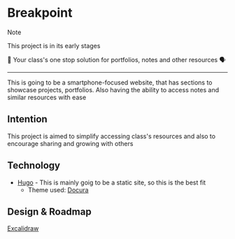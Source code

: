 # Breakpoint
> [!NOTE]
> This project is in its early stages

🧰 Your class's one stop solution for portfolios, notes and other resources 🗣

---

This is going to be a smartphone-focused website, that has sections to showcase projects, portfolios. Also having the ability to access notes and similar resources with ease

## Intention
This project is aimed to simplify accessing class's resources and also to encourage sharing and growing with others

## Technology
- [Hugo](https://gohugo.io/) - This is mainly goig to be a static site, so this is the best fit
  - Theme used: [Docura](https://themes.gohugo.io/themes/docura/)

## Design & Roadmap
[Excalidraw](https://excalidraw.com/#json=-WaB4k63yCbB2kX8HOy-v,MHSqE5GspJtAXsqaeM1Bng)
